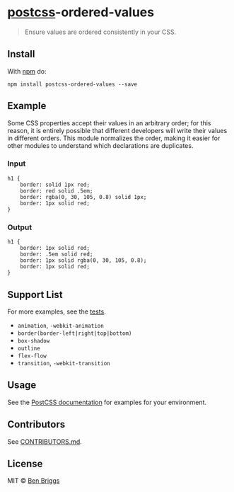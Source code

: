 [postcss](https://github.com/postcss/postcss)-ordered-values
============================================================

> Ensure values are ordered consistently in your CSS.

Install
-------

With [npm](https://npmjs.org/package/postcss-ordered-values) do:

    npm install postcss-ordered-values --save

Example
-------

Some CSS properties accept their values in an arbitrary order; for this reason, it is entirely possible that different developers will write their values in different orders. This module normalizes the order, making it easier for other modules to understand which declarations are duplicates.

### Input

    h1 {
        border: solid 1px red;
        border: red solid .5em;
        border: rgba(0, 30, 105, 0.8) solid 1px;
        border: 1px solid red;
    }

### Output

    h1 {
        border: 1px solid red;
        border: .5em solid red;
        border: 1px solid rgba(0, 30, 105, 0.8);
        border: 1px solid red;
    }

Support List
------------

For more examples, see the [tests](src/__tests__/index.js).

-   `animation`, `-webkit-animation`
-   `border(border-left|right|top|bottom)`
-   `box-shadow`
-   `outline`
-   `flex-flow`
-   `transition`, `-webkit-transition`

Usage
-----

See the [PostCSS documentation](https://github.com/postcss/postcss#usage) for examples for your environment.

Contributors
------------

See [CONTRIBUTORS.md](https://github.com/cssnano/cssnano/blob/master/CONTRIBUTORS.md).

License
-------

MIT © [Ben Briggs](http://beneb.info)
